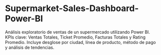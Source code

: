 # Supermarket-Sales-Dashboard-Power-BI
Análisis exploratorio de ventas de un supermercado utilizando Power BI. KPIs clave: Ventas Totales, Ticket Promedio, Facturas Totales y Rating Promedio. Incluye desglose por ciudad, línea de producto, método de pago y análisis de tendencias.
